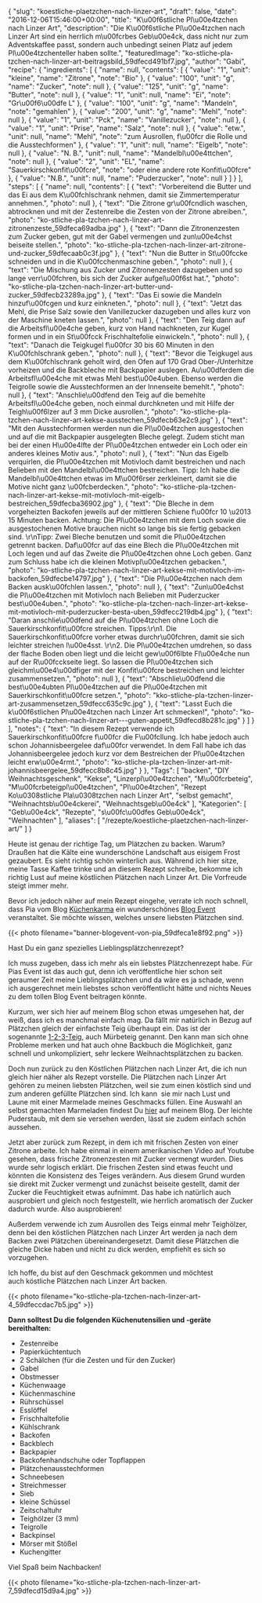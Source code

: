 {
    "slug": "koestliche-plaetzchen-nach-linzer-art",
    "draft": false,
    "date": "2016-12-06T15:46:00+00:00",
    "title": "K\u00f6stliche Pl\u00e4tzchen nach Linzer Art",
    "description": "Die K\u00f6stliche Pl\u00e4tzchen nach Linzer Art sind ein herrlich m\u00fcrbes Geb\u00e4ck, dass nicht nur zum Adventskaffee passt, sondern auch unbedingt seinen Platz auf jedem Pl\u00e4tzchenteller haben sollte.",
    "featuredImage": "ko-stliche-pla-tzchen-nach-linzer-art-beitragsbild_59dfecd491bf7.jpg",
    "author": "Gabi",
    "recipe": {
        "ingredients": [
            {
                "name": null,
                "contents": [
                    {
                        "value": "1",
                        "unit": "kleine",
                        "name": "Zitrone",
                        "note": "Bio"
                    },
                    {
                        "value": "100",
                        "unit": "g",
                        "name": "Zucker",
                        "note": null
                    },
                    {
                        "value": "125",
                        "unit": "g",
                        "name": "Butter",
                        "note": null
                    },
                    {
                        "value": "1",
                        "unit": null,
                        "name": "Ei",
                        "note": "Gr\u00f6\u00dfe L"
                    },
                    {
                        "value": "100",
                        "unit": "g",
                        "name": "Mandeln",
                        "note": "gemahlen"
                    },
                    {
                        "value": "200",
                        "unit": "g",
                        "name": "Mehl",
                        "note": null
                    },
                    {
                        "value": "1",
                        "unit": "Pck",
                        "name": "Vanillezucker",
                        "note": null
                    },
                    {
                        "value": "1",
                        "unit": "Prise",
                        "name": "Salz",
                        "note": null
                    },
                    {
                        "value": "etw.",
                        "unit": null,
                        "name": "Mehl",
                        "note": "zum Ausrollen, f\u00fcr die Rolle und die Ausstechformen"
                    },
                    {
                        "value": "1",
                        "unit": null,
                        "name": "Eigelb",
                        "note": null
                    },
                    {
                        "value": "N. B.",
                        "unit": null,
                        "name": "Mandelbl\u00e4ttchen",
                        "note": null
                    },
                    {
                        "value": "2",
                        "unit": "EL",
                        "name": "Sauerkirschkonfit\u00fcre",
                        "note": "oder eine andere rote Konfit\u00fcre"
                    },
                    {
                        "value": "N.B.",
                        "unit": null,
                        "name": "Puderzucker",
                        "note": null
                    }
                ]
            }
        ],
        "steps": [
            {
                "name": null,
                "contents": [
                    {
                        "text": "Vorbereitend die Butter und das Ei aus dem K\u00fchlschrank nehmen, damit sie Zimmertemperatur annehmen.",
                        "photo": null
                    },
                    {
                        "text": "Die Zitrone gr\u00fcndlich waschen, abtrocknen und mit der Zestenreibe die Zesten von der Zitrone abreiben.",
                        "photo": "ko-stliche-pla-tzchen-nach-linzer-art-zitronenzeste_59dfeca69adba.jpg"
                    },
                    {
                        "text": "Dann die Zitronenzesten zum Zucker geben, gut mit der Gabel vermengen und zun\u00e4chst beiseite stellen.",
                        "photo": "ko-stliche-pla-tzchen-nach-linzer-art-zitrone-und-zucker_59dfecaab0c3f.jpg"
                    },
                    {
                        "text": "Nun die Butter in St\u00fccke schneiden und in die K\u00fcchenmaschine geben.",
                        "photo": null
                    },
                    {
                        "text": "Die Mischung aus Zucker und Zitronenzesten dazugeben und so lange verr\u00fchren, bis sich der Zucker aufgel\u00f6st hat.",
                        "photo": "ko-stliche-pla-tzchen-nach-linzer-art-butter-und-zucker_59dfecb23289a.jpg"
                    },
                    {
                        "text": "Das Ei sowie die Mandeln hinzuf\u00fcgen und kurz einkneten.",
                        "photo": null
                    },
                    {
                        "text": "Jetzt das Mehl, die Prise Salz sowie den Vanillezucker dazugeben und alles kurz von der Maschine kneten lassen.",
                        "photo": null
                    },
                    {
                        "text": "Den Teig dann auf die Arbeitsfl\u00e4che geben, kurz von Hand nachkneten, zur Kugel formen und in ein St\u00fcck Frischhaltefolie einwickeln.",
                        "photo": null
                    },
                    {
                        "text": "Danach die Teigkugel f\u00fcr 30 bis 60 Minuten in den K\u00fchlschrank geben.",
                        "photo": null
                    },
                    {
                        "text": "Bevor die Teigkugel aus dem K\u00fchlschrank geholt wird, den Ofen auf 170 Grad Ober-\/Unterhitze vorheizen und die Backbleche mit Backpapier auslegen. Au\u00dferdem die Arbeitsfl\u00e4che mit etwas Mehl best\u00e4uben. Ebenso werden die Teigrolle sowie die Ausstechformen an der Innenseite bemehlt.",
                        "photo": null
                    },
                    {
                        "text": "Anschlie\u00dfend den Teig auf die bemehlte Arbeitsfl\u00e4che geben, noch einmal durchkneten und mit Hilfe der Teigh\u00f6lzer auf 3 mm Dicke ausrollen.",
                        "photo": "ko-stliche-pla-tzchen-nach-linzer-art-kekse-ausstechen_59dfecb63e2c9.jpg"
                    },
                    {
                        "text": "Mit den Ausstechformen werden nun die Pl\u00e4tzchen ausgestochen und auf die mit Backpapier ausgelegten Bleche gelegt. Zudem sticht man bei der einen H\u00e4lfte der Pl\u00e4tzchen entweder ein Loch oder ein anderes kleines Motiv aus.",
                        "photo": null
                    },
                    {
                        "text": "Nun das Eigelb verquirlen, die Pl\u00e4tzchen mit Motivloch damit bestreichen und nach Belieben mit den Mandelbl\u00e4ttchen bestreichen. Tipp: Ich habe die Mandelbl\u00e4ttchen etwas im M\u00f6rser zerkleinert, damit sie die Motive nicht ganz \u00fcberdecken.",
                        "photo": "ko-stliche-pla-tzchen-nach-linzer-art-kekse-mit-motivloch-mit-eigelb-bestreichen_59dfecba36902.jpg"
                    },
                    {
                        "text": "Die Bleche in dem vorgeheizten Backofen jeweils auf der mittleren Schiene f\u00fcr 10 \u2013 15 Minuten backen. Achtung: Die Pl\u00e4tzchen mit dem Loch sowie die ausgestochenen Motive brauchen nicht so lange bis sie fertig gebacken sind. \r\nTipp: Zwei Bleche benutzen und somit die Pl\u00e4tzchen getrennt backen. Daf\u00fcr auf das eine Blech die Pl\u00e4tzchen mit Loch legen und auf das Zweite die Pl\u00e4tzchen ohne Loch geben. Ganz zum Schluss habe ich die kleinen Motivpl\u00e4tzchen gebacken.",
                        "photo": "ko-stliche-pla-tzchen-nach-linzer-art-kekse-mit-motivloch-im-backofen_59dfecbe14797.jpg"
                    },
                    {
                        "text": "Die Pl\u00e4tzchen nach dem Backen ausk\u00fchlen lassen.",
                        "photo": null
                    },
                    {
                        "text": "Zun\u00e4chst die Pl\u00e4tzchen mit Motivloch nach Belieben mit Puderzucker best\u00e4uben.",
                        "photo": "ko-stliche-pla-tzchen-nach-linzer-art-kekse-mit-motivloch-mit-puderzucker-besta-uben_59dfecc219db4.jpg"
                    },
                    {
                        "text": "Daran anschlie\u00dfend auf die Pl\u00e4tzchen ohne Loch die Sauerkirschkonfit\u00fcre streichen. Tipps:\r\n1. Die Sauerkirschkonfit\u00fcre vorher etwas durchr\u00fchren, damit sie sich leichter streichen l\u00e4sst. \r\n2. Die Pl\u00e4tzchen umdrehen, so dass der flache Boden oben liegt und die leicht gew\u00f6lbte Fl\u00e4che nun auf der R\u00fcckseite liegt. So lassen die Pl\u00e4tzchen sich gleichm\u00e4\u00dfiger mit der Konfit\u00fcre bestreichen und leichter zusammensetzen.",
                        "photo": null
                    },
                    {
                        "text": "Abschlie\u00dfend die best\u00e4ubten Pl\u00e4tzchen auf die Pl\u00e4tzchen mit Sauerkirschkonfit\u00fcre setzen.",
                        "photo": "kko-stliche-pla-tzchen-linzer-art-zusammensetzen_59dfecc635c9c.jpg"
                    },
                    {
                        "text": "Lasst Euch die k\u00f6stlichen Pl\u00e4tzchen nach Linzer Art schmecken!",
                        "photo": "ko-stliche-pla-tzchen-nach-linzer-art---guten-appetit_59dfecd8b281c.jpg"
                    }
                ]
            }
        ],
        "notes": {
            "text": "In diesem Rezept verwende ich Sauerkirschkonfit\u00fcre f\u00fcr die F\u00fcllung. Ich habe jedoch auch schon Johannisbeergelee daf\u00fcr verwendet. In dem Fall habe ich das Johannisbeergelee jedoch kurz vor dem Bestreichen der Pl\u00e4tzchen leicht erw\u00e4rmt.",
            "photo": "ko-stliche-pla-tzchen-linzer-art-mit-johannisbeergelee_59dfecc8b8c45.jpg"
        }
    },
    "Tags": [
        "backen",
        "DIY Weihnachtsgeschenk",
        "Kekse",
        "Linzerpl\u00e4tzchen",
        "M\u00fcrbeteig",
        "M\u00fcrbeteigpl\u00e4tzchen",
        "Pl\u00e4tzchen",
        "Rezept Ko\u0308stliche Pla\u0308tzchen nach Linzer Art",
        "selbst gemacht",
        "Weihnachtsb\u00e4ckerei",
        "Weihnachtsgeb\u00e4ck"
    ],
    "Kategorien": [
        "Geb\u00e4ck",
        "Rezepte",
        "s\u00fc\u00dfes Geb\u00e4ck",
        "Weihnachten"
    ],
    "aliases": [
        "\/rezepte\/koestliche-plaetzchen-nach-linzer-art\/"
    ]
}

Heute ist genau der richtige Tag, um Plätzchen zu backen. Warum? Draußen hat die Kälte eine wunderschöne Landschaft aus eisigem Frost gezaubert. Es sieht richtig schön winterlich aus. Während ich hier sitze, meine Tasse Kaffee trinke und an diesem Rezept schreibe, bekomme ich richtig Lust auf meine köstlichen Plätzchen nach Linzer Art. Die Vorfreude steigt immer mehr.

Bevor ich jedoch näher auf mein Rezept eingehe, verrate ich noch schnell, dass Pia vom Blog [Küchenkarma][1] ein wunderschönes [Blog Event][2] veranstaltet. Sie möchte wissen, welches unsere liebsten Plätzchen sind.

{{< photo filename="banner-blogevent-von-pia_59dfeca1e8f92.png" >}}

Hast Du ein ganz spezielles Lieblingsplätzchenrezept?

Ich muss zugeben, dass ich mehr als ein liebstes Plätzchenrezept habe. Für Pias Event ist das auch gut, denn ich veröffentliche hier schon seit geraumer Zeit meine Lieblingsplätzchen und da wäre es ja schade, wenn ich ausgerechnet mein liebstes schon veröffentlicht hätte und nichts Neues zu dem tollen Blog Event beitragen könnte.

Kurzum, wer sich hier auf meinem Blog schon etwas umgesehen hat, der weiß, dass ich es manchmal einfach mag. Da fällt mir natürlich in Bezug auf Plätzchen gleich der einfachste Teig überhaupt ein. Das ist der sogenannte [1-2-3-Teig][3], auch Mürbeteig genannt. Den kann man sich ohne Probleme merken und hat auch ohne Backbuch die Möglichkeit, ganz schnell und unkompliziert, sehr leckere Weihnachtsplätzchen zu backen.

Doch nun zurück zu den Köstlichen Plätzchen nach Linzer Art, die ich nun gleich hier näher als Rezept vorstelle. Die Plätzchen nach Linzer Art gehören zu meinen liebsten Plätzchen, weil sie zum einen köstlich sind und zum anderen gefüllte Plätzchen sind. Ich kann  sie mir nach Lust und Laune mit einer Marmelade meines Geschmacks füllen. Eine Auswahl an selbst gemachten Marmeladen findest Du [hier][4] auf meinem Blog. Der leichte Puderstaub, mit dem sie versehen werden, lässt sie zudem einfach schön aussehen.

Jetzt aber zurück zum Rezept, in dem ich mit frischen Zesten von einer Zitrone arbeite. Ich habe einmal in einem amerikanischen Video auf Youtube gesehen, dass frische Zitronenzesten mit Zucker vermengt wurden. Dies wurde sehr logisch erklärt. Die frischen Zesten sind etwas feucht und könnten die Konsistenz des Teiges verändern. Aus diesem Grund wurden sie direkt mit Zucker vermengt und zunächst beiseite gestellt, damit der Zucker die Feuchtigkeit etwas aufnimmt. Das habe ich natürlich auch ausprobiert und gleich noch festgestellt, wie herrlich aromatisch der Zucker dadurch wurde. Also ausprobieren!

Außerdem verwende ich zum Ausrollen des Teigs einmal mehr Teighölzer, denn bei den köstlichen Plätzchen nach Linzer Art werden ja nach dem Backen zwei Plätzchen übereinandergesetzt. Damit diese Plätzchen die gleiche Dicke haben und nicht zu dick werden, empfiehlt es sich so vorzugehen.

Ich hoffe, du bist auf den Geschmack gekommen und möchtest auch köstliche Plätzchen nach Linzer Art backen.

{{< photo filename="ko-stliche-pla-tzchen-nach-linzer-art-4_59dfeccdac7b5.jpg" >}}

**Dann solltest Du die folgenden Küchenutensilien und -geräte bereithalten:**

 * Zestenreibe
 * Papierküchtentuch
 * 2 Schälchen (für die Zesten und für den Zucker)
 * Gabel
 * Obstmesser
 * Küchenwaage
 * Küchenmaschine
 * Rührschüssel
 * Esslöffel
 * Frischhaltefolie
 * Kühlschrank
 * Backofen
 * Backblech
 * Backpapier
 * Backofenhandschuhe oder Topflappen
 * Plätzchenausstechformen
 * Schneebesen
 * Streichmesser
 * Sieb
 * kleine Schüssel
 * Zeitschaltuhr
 * Teighölzer (3 mm)
 * Teigrolle
 * Backpinsel
 * Mörser mit Stößel
 * Kuchengitter

Viel Spaß beim Nachbacken!

{{< photo filename="ko-stliche-pla-tzchen-nach-linzer-art-7_59dfecd15d9a4.jpg" >}}

 [1]: http://www.kuechenkarma.de/
 [2]: http://www.kuechenkarma.de/blogevent-1-in-der-weihnachtsbaekerei-meine-liebsten-plaetzchen/
 [3]: https://kochfokus.de/rezepte/ein-teig-3-verschiedene-arten-von-plaetzchen-der-weihnachtsbaeckerei/
 [4]: https://kochfokus.de/rezepte/marmelade-rezepte/